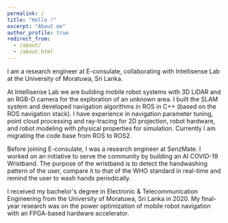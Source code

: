 ```yaml
---
permalink: /
title: "Hello !"
excerpt: "About me"
author_profile: true
redirect_from: 
  - /about/
  - /about.html
---
```


I am a research engineer at E-consulate, collaborating with Intellisense Lab at the University of Moratuwa, Sri Lanka.

At Intellisense Lab we are building mobile robot systems with 3D LiDAR and an RGB-D camera for the exploration of an unknown area. I built the SLAM system and developed navigation algorithms in ROS in C++ (based on the ROS navigation stack). I have experience in navigation parameter tuning, point cloud processing and ray-tracing for 2D projection, robot hardware, and robot modeling with physical properties for simulation. Currently I am migrating the code base from ROS to ROS2.

Before joining E-consulate, I was a research engineer at SenzMate. I worked on an initiative to serve the community by building an AI COVID-19 Wristband. The purpose of the wristband is to detect the handwashing pattern of the user, compare it to that of the WHO standard in real-time and remind the user to wash hands periodically.

I received my bachelor's degree in Electronic & Telecommunication Engineering from the University of Moratuwa, Sri Lanka in 2020. My final-year research was on the power optimization of mobile robot navigation with an FPGA-based hardware accelerator.
